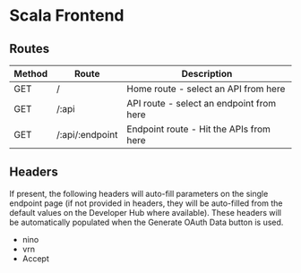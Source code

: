 # Scala Frontend

## Routes

| Method | Route           | Description                              |
|--------|-----------------|------------------------------------------|
| GET    | /               | Home route - select an API from here     |
| GET    | /:api           | API route - select an endpoint from here |
| GET    | /:api/:endpoint | Endpoint route - Hit the APIs from here  |

## Headers

If present, the following headers will auto-fill parameters on the single endpoint page (if not provided in headers, they will be auto-filled from the default values on the Developer Hub where available). These headers will be automatically populated when the Generate OAuth Data button is used.

- nino
- vrn
- Accept
